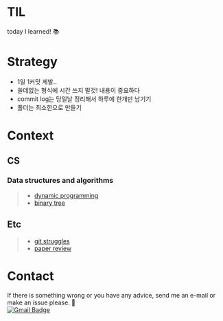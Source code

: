 TIL
=====================
today I learned! :books:  

# Strategy
* 1일 1커밋 제발..
* 쓸데없는 형식에 시간 쓰지 말것! 내용이 중요하다
* commit log는 당일날 정리해서 하루에 한개만 남기기  
* 폴더는 최소한으로 만들기

# Context
## CS
### Data structures and algorithms
>* [dynamic programming](https://github.com/mysunk/TIL/tree/master/ds-and-algorithms/DP.md)
>* [binary tree](https://github.com/mysunk/TIL/tree/master/ds-and-algorithms/Tree.md)

## Etc
>* [git struggles](https://github.com/mysunk/TIL/blob/master/etc/git-struggles.md)
>* [paper review](https://github.com/mysunk/TIL/blob/master/etc/paper-review.md)

# Contact
If there is something wrong or you have any advice, send me an e-mail or make an issue please. :pray:  
[![Gmail Badge](https://img.shields.io/badge/-Gmail-d14836?style=flat-square&logo=Gmail&logoColor=white&link=mailto:pond9816@gmail.com)](mailto:pond9816@gmail.com)